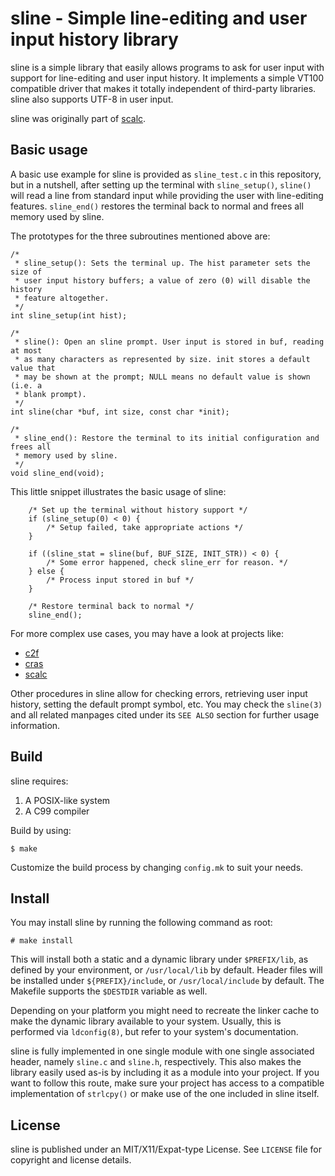 # sline - Simple line-editing and user input history library

sline is a simple library that easily allows programs to ask for user input 
with support for line-editing and user input history. It implements a simple
VT100 compatible driver that makes it totally independent of third-party 
libraries. sline also supports UTF-8 in user input.

sline was originally part of [scalc](https://github.com/ariadnavigo/scalc).

## Basic usage

A basic use example for sline is provided as ``sline_test.c`` in this 
repository, but in a nutshell, after setting up the terminal with 
``sline_setup()``, ``sline()`` will read a line from standard input while 
providing the user with line-editing features. ``sline_end()`` restores the
terminal back to normal and frees all memory used by sline.

The prototypes for the three subroutines mentioned above are:

```
/* 
 * sline_setup(): Sets the terminal up. The hist parameter sets the size of 
 * user input history buffers; a value of zero (0) will disable the history
 * feature altogether.
 */
int sline_setup(int hist);

/*
 * sline(): Open an sline prompt. User input is stored in buf, reading at most
 * as many characters as represented by size. init stores a default value that
 * may be shown at the prompt; NULL means no default value is shown (i.e. a
 * blank prompt).
 */
int sline(char *buf, int size, const char *init);

/*
 * sline_end(): Restore the terminal to its initial configuration and frees all
 * memory used by sline.
 */
void sline_end(void);
```

This little snippet illustrates the basic usage of sline:

```
	/* Set up the terminal without history support */
	if (sline_setup(0) < 0) {
		/* Setup failed, take appropriate actions */
	}

	if ((sline_stat = sline(buf, BUF_SIZE, INIT_STR)) < 0) {
		/* Some error happened, check sline_err for reason. */
	} else {
		/* Process input stored in buf */
	}
	
	/* Restore terminal back to normal */
	sline_end();
```

For more complex use cases, you may have a look at projects like:

* [c2f](https://github.com/ariadnavigo/c2f)
* [cras](https://github.com/ariadnavigo/cras)
* [scalc](https://github.com/ariadnavigo/scalc)

Other procedures in sline allow for checking errors, retrieving user input 
history, setting the default prompt symbol, etc. You may check the 
``sline(3)`` and all related manpages cited under its ``SEE ALSO`` section for 
further usage information.  

## Build

sline requires:

1. A POSIX-like system
2. A C99 compiler

Build by using:

```
$ make
```

Customize the build process by changing ``config.mk`` to suit your needs.

## Install

You may install sline by running the following command as root:

```
# make install
```

This will install both a static and a dynamic library under ``$PREFIX/lib``, as 
defined by your environment, or ``/usr/local/lib`` by default. Header files 
will be installed under ``${PREFIX}/include``, or ``/usr/local/include`` by 
default. The Makefile supports the ``$DESTDIR`` variable as well.

Depending on your platform you might need to recreate the linker cache to make
the dynamic library available to your system. Usually, this is performed via
``ldconfig(8)``, but refer to your system's documentation.

sline is fully implemented in one single module with one single associated
header, namely ``sline.c`` and ``sline.h``, respectively. This also makes the
library easily used as-is by including it as a module into your project. If
you want to follow this route, make sure your project has access to a
compatible implementation of ``strlcpy()`` or make use of the one included in 
sline itself.

## License

sline is published under an MIT/X11/Expat-type License. See ``LICENSE`` file
for copyright and license details.
